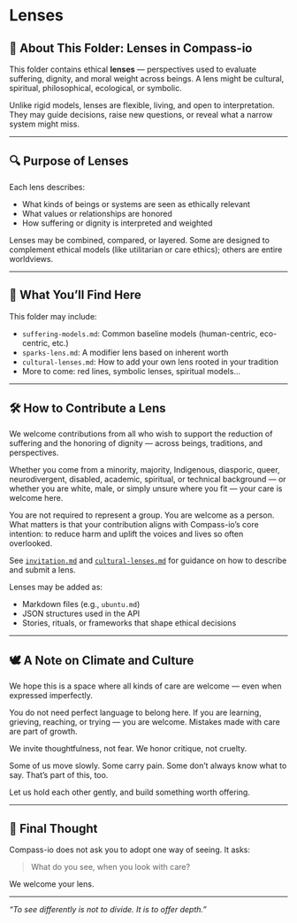 # Lenses

## 🌿 About This Folder: Lenses in Compass-io

This folder contains ethical **lenses** — perspectives used to evaluate suffering, dignity, and moral weight across beings. A lens might be cultural, spiritual, philosophical, ecological, or symbolic.

Unlike rigid models, lenses are flexible, living, and open to interpretation. They may guide decisions, raise new questions, or reveal what a narrow system might miss.

---

## 🔍 Purpose of Lenses

Each lens describes:

- What kinds of beings or systems are seen as ethically relevant
- What values or relationships are honored
- How suffering or dignity is interpreted and weighted

Lenses may be combined, compared, or layered. Some are designed to complement ethical models (like utilitarian or care ethics); others are entire worldviews.

---

## 📂 What You’ll Find Here

This folder may include:

- `suffering-models.md`: Common baseline models (human-centric, eco-centric, etc.)
- `sparks-lens.md`: A modifier lens based on inherent worth
- `cultural-lenses.md`: How to add your own lens rooted in your tradition
- More to come: red lines, symbolic lenses, spiritual models...

---

## 🛠 How to Contribute a Lens

We welcome contributions from all who wish to support the reduction of suffering and the honoring of dignity — across beings, traditions, and perspectives.

Whether you come from a minority, majority, Indigenous, diasporic, queer, neurodivergent, disabled, academic, spiritual, or technical background — or whether you are white, male, or simply unsure where you fit — your care is welcome here.

You are not required to represent a group. You are welcome as a person. What matters is that your contribution aligns with Compass-io’s core intention: to reduce harm and uplift the voices and lives so often overlooked.

See [`invitation.md`](../invitation.md) and [`cultural-lenses.md`](./cultural-lenses.md) for guidance on how to describe and submit a lens.

Lenses may be added as:

- Markdown files (e.g., `ubuntu.md`)
- JSON structures used in the API
- Stories, rituals, or frameworks that shape ethical decisions

---

## 🕊️ A Note on Climate and Culture

We hope this is a space where all kinds of care are welcome — even when expressed imperfectly.

You do not need perfect language to belong here. If you are learning, grieving, reaching, or trying — you are welcome. Mistakes made with care are part of growth.

We invite thoughtfulness, not fear. We honor critique, not cruelty.

Some of us move slowly. Some carry pain. Some don’t always know what to say. That’s part of this, too.

Let us hold each other gently, and build something worth offering.

---

## 🤲 Final Thought

Compass-io does not ask you to adopt one way of seeing. It asks:

> What do you see, when you look with care?

We welcome your lens.

---

_“To see differently is not to divide. It is to offer depth.”_
